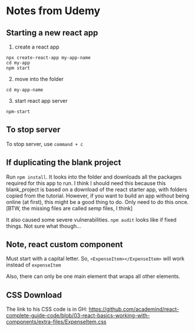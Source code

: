 # Notes from Udemy

## Starting a new react app

1. create a react app

```
npx create-react-app my-app-name
cd my-app
npm start
```

2. move into the folder

```
cd my-app-name
```

3. start react app server

```
npm-start
```

## To stop server

To stop server, use `command + c`

## If duplicating the blank project

Run `npm install`. It looks into the folder and downloads all the packages required for this app to run. I think I should need this because this blank_project is based on a download of the react starter app, with folders copied from the tutorial. However, if you want to build an app without being online (at first), this might be a good thing to do. Only need to do this once. [BTW, the missing files are called semp files, I think]

It also caused some severe vulnerabilities. `npm audit` looks like if fixed things. Not sure what though...

## Note, react custom component

Must start with a capital letter. So, `<ExpenseItem></ExpenseItem>` will work instead of `expenseItem`

Also, there can only be one main element that wraps all other elements.

## CSS Download

The link to his CSS code is in GH: https://github.com/academind/react-complete-guide-code/blob/03-react-basics-working-with-components/extra-files/ExpenseItem.css
